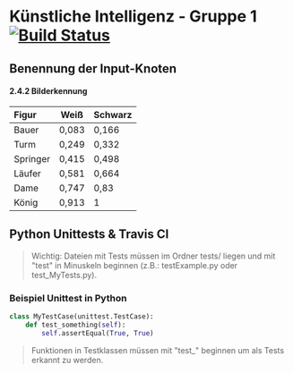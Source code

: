 # Künstliche Intelligenz - Gruppe 1 [![Build Status](https://travis-ci.com/deep-green/ki1.svg?branch=master)](https://travis-ci.com/deep-green/ki1)

## Benennung der Input-Knoten


#### 2.4.2 Bilderkennung

| **Figur**| **Weiß**|   **Schwarz**   |
|:-----|:----------:|:-------------------
| Bauer  | 0,083 | 0,166 |
| Turm | 0,249 | 0,332 |
| Springer | 0,415 | 0,498 |
| Läufer | 0,581 | 0,664 |
| Dame | 0,747 | 0,83 |
| König | 0,913 | 1 |

## Python Unittests & Travis CI
> Wichtig: Dateien mit Tests müssen im Ordner tests/ liegen und mit "test" in Minuskeln beginnen (z.B.: testExample.py oder test_MyTests.py).

### Beispiel Unittest in Python
```python
class MyTestCase(unittest.TestCase):
    def test_something(self):
        self.assertEqual(True, True)
```
> Funktionen in Testklassen müssen mit "test_" beginnen um als Tests erkannt zu werden.
